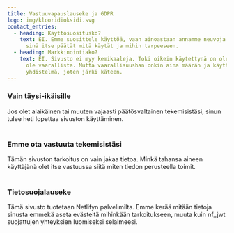 ```yaml
---
title: Vastuuvapauslauseke ja GDPR
logo: img/klooridioksidi.svg
contact_entries:
  - heading: Käyttösuositusko?
    text: EI. Emme suosittele käyttöä, vaan ainoastaan annamme neuvoja. Sinä ja vain
      sinä itse päätät mitä käytät ja mihin tarpeeseen.
  - heading: Markkinointiako?
    text: EI. Sivusto ei myy kemikaaleja. Toki oikein käytettynä on olemassa näyttöä, ettei ClO2 eli klooridioksidi
      ole vaarallista. Mutta vaarallisuushan onkin aina määrän ja käyttötavan
      yhdistelmä, joten järki käteen.
---
```

<h3 class="f4 b lh-title mb2">Vain täysi-ikäisille</h3>
Jos olet alaikäinen tai muuten vajaasti päätösvaltainen tekemisistäsi, sinun tulee heti lopettaa sivuston käyttäminen.
<br />&nbsp;
<h3 class="f4 b lh-title mb2">Emme ota vastuuta tekemisistäsi</h3>
Tämän sivuston tarkoitus on vain jakaa tietoa. Minkä tahansa aineen käyttäjänä olet itse vastuussa siitä miten tiedon perusteella toimit.
<br />&nbsp;
<h3 class="f4 b lh-title mb2">Tietosuojalauseke</h3>
Tämä sivusto tuotetaan Netlifyn palvelimilta. Emme kerää mitään tietoja sinusta emmekä aseta evästeitä mihinkään tarkoitukseen, muuta kuin nf_jwt suojattujen yhteyksien luomiseksi selaimeesi.
<br />&nbsp;
